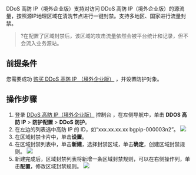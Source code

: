
DDoS 高防 IP（境外企业版）支持对访问 DDoS 高防 IP（境外企业版）的源流量，按照源IP地理区域在清洗节点进行一键封禁。支持多地区、国家进行流量封禁。
>?在配置了区域封禁后，该区域的攻击流量依然会被平台统计和记录，但不会流入业务源站。
 ## 前提条件
您需要成功 [购买 DDoS 高防 IP （境外企业版）](https://cloud.tencent.com/document/product/1014/56255) ，并设置防护对象。

## 操作步骤
1. 登录 [DDoS 高防 IP（境外企业版）](https://console.cloud.tencent.com/ddos/antiddos-advanced/config/port) 控制台 ，在左侧导航中，单击 **DDOS 高防 IP** > **防护配置** > **DDoS 防护**。
2.  在左边的列表选中高防 IP 的 ID，如“xxx.xx.xx.xx bgpip-000003n2”。
![](https://qcloudimg.tencent-cloud.cn/raw/8522d4bfe3d8ebcc14c11a6403ab22d6.png)
3. 在区域封禁卡片中，单击**设置**。
4. 在区域封禁列表中，单击**新建**，选择封禁区域，单击**确定**，创建区域封禁规则。
![](https://qcloudimg.tencent-cloud.cn/raw/e4ec453ae9a83db8bf42eeb99a46f012.png)
6. 新建完成后，区域封禁列表将新增一条区域封禁规则，可以在右侧操作列，单击**配置**，修改区域封禁规则。
![](https://qcloudimg.tencent-cloud.cn/raw/8cdb252b3eefb8c059d98a1c550cb71c.png)
